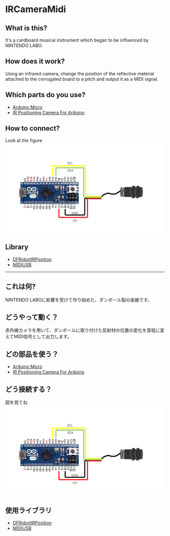 # IRCameraMidi
## What is this?
It's a cardboard musical instrument which began to be influenced by NINTENDO LABO.

## How does it work?
Using an infrared camera, change the position of the reflective material attached to the corrugated board to a pitch and output it as a MIDI signal.

## Which parts do you use?
- [Arduino Micro](https://store.arduino.cc/usa/arduino-micro)
- [IR Positioning Camera For Arduino](https://www.dfrobot.com/product-1088.html)

## How to connect?
Look at the figure
![Connection](https://github.com/NaohiroIIDA/IRCameraMidi/blob/master/image/connect.jpg?raw=true)

## Library
- [DFRobotIRPosition](https://www.arduinolibraries.info/libraries/df-robot-ir-position)
- [MIDIUSB](https://www.arduinolibraries.info/libraries/midiusb)

------



## これは何?
NINTENDO LABOに影響を受けて作り始めた、ダンボール製の楽器です。

## どうやって動く？
赤外線カメラを用いて、ダンボールに取り付けた反射材の位置の変化を音程に変えてMIDI信号として出力します。

## どの部品を使う？
- [Arduino Micro](https://store.arduino.cc/usa/arduino-micro)
- [IR Positioning Camera For Arduino](https://www.dfrobot.com/product-1088.html)

## どう接続する？
図を見てね
![Connection](https://github.com/NaohiroIIDA/IRCameraMidi/blob/master/image/connect.jpg?raw=true)

## 使用ライブラリ
- [DFRobotIRPosition](https://www.arduinolibraries.info/libraries/df-robot-ir-position)
- [MIDIUSB](https://www.arduinolibraries.info/libraries/midiusb)
